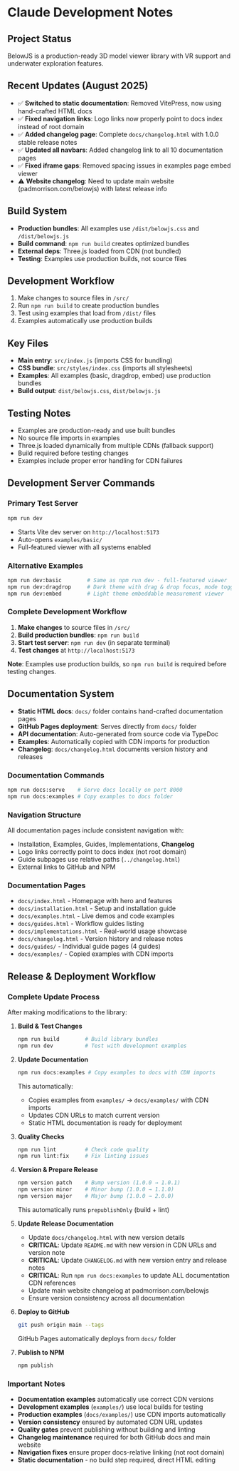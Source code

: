 # Claude Development Notes

## Project Status
BelowJS is a production-ready 3D model viewer library with VR support and underwater exploration features.

## Recent Updates (August 2025)
- ✅ **Switched to static documentation**: Removed VitePress, now using hand-crafted HTML docs
- ✅ **Fixed navigation links**: Logo links now properly point to docs index instead of root domain
- ✅ **Added changelog page**: Complete `docs/changelog.html` with 1.0.0 stable release notes
- ✅ **Updated all navbars**: Added changelog link to all 10 documentation pages  
- ✅ **Fixed iframe gaps**: Removed spacing issues in examples page embed viewer
- ⚠️ **Website changelog**: Need to update main website (padmorrison.com/belowjs) with latest release info

## Build System
- **Production bundles**: All examples use `/dist/belowjs.css` and `/dist/belowjs.js`
- **Build command**: `npm run build` creates optimized bundles
- **External deps**: Three.js loaded from CDN (not bundled)
- **Testing**: Examples use production builds, not source files

## Development Workflow
1. Make changes to source files in `/src/`
2. Run `npm run build` to create production bundles
3. Test using examples that load from `/dist/` files
4. Examples automatically use production builds

## Key Files
- **Main entry**: `src/index.js` (imports CSS for bundling)
- **CSS bundle**: `src/styles/index.css` (imports all stylesheets)
- **Examples**: All examples (basic, dragdrop, embed) use production bundles
- **Build output**: `dist/belowjs.css`, `dist/belowjs.js`

## Testing Notes
- Examples are production-ready and use built bundles
- No source file imports in examples
- Three.js loaded dynamically from multiple CDNs (fallback support)
- Build required before testing changes
- Examples include proper error handling for CDN failures

## Development Server Commands

### Primary Test Server
```bash
npm run dev
```
- Starts Vite dev server on `http://localhost:5173`
- Auto-opens `examples/basic/` 
- Full-featured viewer with all systems enabled

### Alternative Examples
```bash
npm run dev:basic        # Same as npm run dev - full-featured viewer
npm run dev:dragdrop     # Dark theme with drag & drop focus, mode toggle, and measurement
npm run dev:embed        # Light theme embeddable measurement viewer
```

### Complete Development Workflow
1. **Make changes** to source files in `/src/`
2. **Build production bundles**: `npm run build`
3. **Start test server**: `npm run dev` (in separate terminal)
4. **Test changes** at `http://localhost:5173`

**Note**: Examples use production builds, so `npm run build` is required before testing changes.

## Documentation System
- **Static HTML docs**: `docs/` folder contains hand-crafted documentation pages
- **GitHub Pages deployment**: Serves directly from `docs/` folder
- **API documentation**: Auto-generated from source code via TypeDoc
- **Examples**: Automatically copied with CDN imports for production
- **Changelog**: `docs/changelog.html` documents version history and releases

### Documentation Commands
```bash
npm run docs:serve    # Serve docs locally on port 8000
npm run docs:examples # Copy examples to docs folder
```

### Navigation Structure
All documentation pages include consistent navigation with:
- Installation, Examples, Guides, Implementations, **Changelog**
- Logo links correctly point to docs index (not root domain)
- Guide subpages use relative paths (`../changelog.html`)
- External links to GitHub and NPM

### Documentation Pages
- `docs/index.html` - Homepage with hero and features
- `docs/installation.html` - Setup and installation guide
- `docs/examples.html` - Live demos and code examples
- `docs/guides.html` - Workflow guides listing
- `docs/implementations.html` - Real-world usage showcase
- `docs/changelog.html` - Version history and release notes
- `docs/guides/` - Individual guide pages (4 guides)
- `docs/examples/` - Copied examples with CDN imports

## Release & Deployment Workflow

### Complete Update Process
After making modifications to the library:

1. **Build & Test Changes**
   ```bash
   npm run build        # Build library bundles
   npm run dev          # Test with development examples
   ```

2. **Update Documentation**
   ```bash
   npm run docs:examples # Copy examples to docs with CDN imports
   ```
   This automatically:
   - Copies examples from `examples/` → `docs/examples/` with CDN imports
   - Updates CDN URLs to match current version
   - Static HTML documentation is ready for deployment

3. **Quality Checks**
   ```bash
   npm run lint         # Check code quality
   npm run lint:fix     # Fix linting issues
   ```

4. **Version & Prepare Release**
   ```bash
   npm version patch    # Bump version (1.0.0 → 1.0.1)
   npm version minor    # Minor bump (1.0.0 → 1.1.0)
   npm version major    # Major bump (1.0.0 → 2.0.0)
   ```
   This automatically runs `prepublishOnly` (build + lint)

5. **Update Release Documentation**
   - Update `docs/changelog.html` with new version details
   - **CRITICAL**: Update `README.md` with new version in CDN URLs and version note
   - **CRITICAL**: Update `CHANGELOG.md` with new version entry and release notes
   - **CRITICAL**: Run `npm run docs:examples` to update ALL documentation CDN references
   - Update main website changelog at padmorrison.com/belowjs
   - Ensure version consistency across all documentation

6. **Deploy to GitHub**
   ```bash
   git push origin main --tags
   ```
   GitHub Pages automatically deploys from `docs/` folder

7. **Publish to NPM**
   ```bash
   npm publish
   ```

### Important Notes
- **Documentation examples** automatically use correct CDN versions
- **Development examples** (`examples/`) use local builds for testing
- **Production examples** (`docs/examples/`) use CDN imports automatically
- **Version consistency** ensured by automated CDN URL updates
- **Quality gates** prevent publishing without building and linting
- **Changelog maintenance** required for both GitHub docs and main website
- **Navigation fixes** ensure proper docs-relative linking (not root domain)
- **Static documentation** - no build step required, direct HTML editing